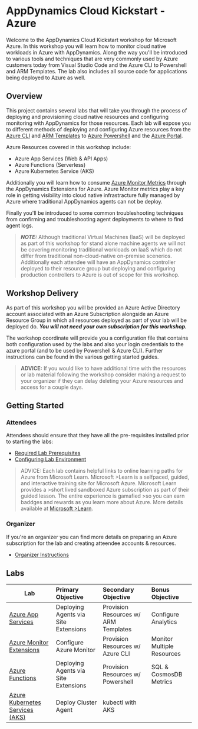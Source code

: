 
# AppDynamics Cloud Kickstart - Azure

Welcome to the AppDynamics Cloud Kickstart workshop for Microsoft Azure. In this workshop you will learn how to monitor cloud native workloads in Azure with AppDynamics. Along the way you'll be introduced to various tools and techniques that are very commonly used by Azure customers today from Visual Studio Code and the Azure CLI to Powershell and ARM Templates. The lab also includes all source code for applications being deployed to Azure as well.

## Overview

This project contains several labs that will take you through the process of deploying and provisioning cloud native resources and configuring monitoring with AppDynamics for those resources. Each lab will expose you to different methods of deploying and configuring Azure resources from the [Azure CLI](https://docs.microsoft.com/en-us/cli/azure/?view=azure-cli-latest) and [ARM Templates](https://docs.microsoft.com/en-us/azure/azure-resource-manager/templates/overview) to [Azure Powershell](https://docs.microsoft.com/en-us/powershell/azure/?view=azps-3.7.0) and the [Azure Portal](https://portal.azure.com/). 

Azure Resources covered in this workshop include:

* Azure App Services (Web & API Apps)
* Azure Functions (Serverless)
* Azure Kubernetes Service (AKS)

Additionally you will learn how to consume [Azure Monitor Metrics](https://docs.microsoft.com/en-us/azure/azure-monitor/platform/metrics-supported) through the AppDynamics Extensions for Azure. Azure Monitor metrics play a key role in getting visibility into cloud native infrastracture fully managed by Azure where traditional AppDynamics agents can not be deploy.

Finally you'll be introduced to some common troubleshooting techniques from confirming and troubleshooting agent deployments to where to find agent logs.

> **_NOTE:_**  Although traditional Virtual Machines (IaaS) will be deployed as part of this workshop for stand alone machine agents we will not be covering monitoring traditional workloads on IaaS which do not differ from traditional non-cloud-native on-premise scenerios.  Additionally each attendee will have an AppDynamics controller deployed to their resource group but deploying and configuring production controllers to Azure is out of scope for this workshop.

## Workshop Delivery

As part of this workshop you will be provided an Azure Active Directory account associated with an Azure Subscription alongside an Azure Resource Group in which all resources deployed as part of your lab will be deployed do. **_You will not need your own subscription for this workshop._**

The workshop coordinate will provide you a configuration file that contains both configuration used by the labs and also your login credentials to the azure portal (and to be used by Powershell & Azure CLI). Further instructions can be found in the various getting started guides.

> **ADVICE:** If you would like to have additional time with the resources or lab material following the workshop consider making a request to your organizer if they can delay deleting your Azure resources and access for a couple days.

## **Getting Started**

### Attendees

Attendees should ensure that they have all the pre-requisites installed prior to starting the labs:

* [Required Lab Prerequisites](./labs/labs-prereqs.md)
* [Configuring Lab Environment](./labs/labs.md)

> ADVICE: Each lab contains helpful links to online learning paths for Azure from Microsoft Learn. Microsoft >Learn is a selfpaced, guided, and interactive training site for Microsoft Azure. Microsoft Learn provides a >short lived sandboxed Azure subscription as part of their guided lesson.  The entire experience is gamafied >so you can earn baddges and rewards as you learn more about Azure.  More details available at [Microsoft >Learn](https://docs.microsoft.com/en-us/learn/).

### Organizer

If you're an organizer you can find more details on preparing an Azure subscription for the lab and creating atteendee accounts & resources.

* [Organizer Instructions](./organizer/readme.md)


## **Labs**


| Lab   |      Primary Objective     |  Secondary Objective |  Bonus Objective |
|----------|:-------------|:------|:------|
| [Azure App Services](./labs/app-services/azure-app-service-monitoring.md) |  Deploying Agents via Site Extensions | Provision Resources w/ ARM Templates | Configure Analytics |
| [Azure Monitor Extensions](./labs/azure-extensions/azure-extensions.md) |    Configure Azure Monitor   | Provision Resources w/ Azure CLI | Monitor Multiple Resources |
| [Azure Functions](./labs/azure-functions/azure-functions.md) | Deploying Agents via Site Extensions | Provision Resources w/ Powershell | SQL & CosmosDB Metrics |
| [Azure Kubernetes Services (AKS)](./labs/aks/aks.md) | Deploy Cluster Agent |    kubectl with AKS |  |

